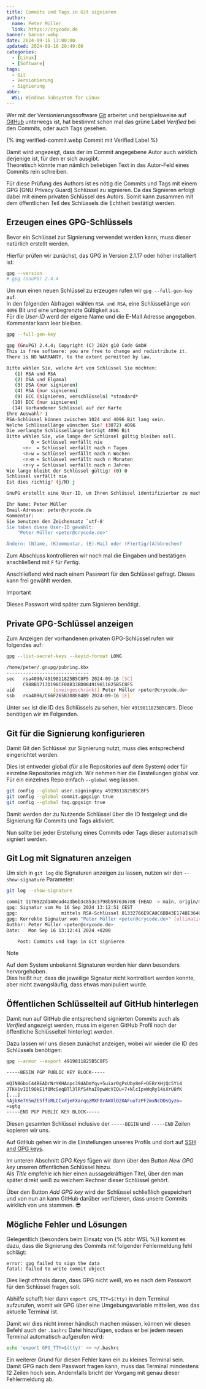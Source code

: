 ```yaml
---
title: Commits und Tags in Git signieren
author:
  name: Peter Müller
  link: https://crycode.de
banner: banner.webp
date: 2024-09-16 13:00:00
updated: 2024-09-16 20:49:00
categories:
  - [Linux]
  - [Software]
tags:
  - Git
  - Versionierung
  - Signierung
abbr:
  WSL: Windows Subsystem for Linux
---
```


Wer mit der Versionierungssoftware [Git](https://git-scm.com/) arbeitet und beispielsweise auf [GitHub](https://github.com/crycode-de) unterwegs ist, hat bestimmt schon mal das grüne Label *Verified* bei den Commits, oder auch Tags gesehen.

{% img verified-commit.webp Commit mit Verified Label %}

Damit wird angezeigt, dass der im Commit angegebene Autor auch wirklich derjenige ist, für den er sich ausgibt.  
Theoretisch könnte man nämlich beliebigen Text in das Autor-Feld eines Commits rein schreiben.

<!-- more -->

Für diese Prüfung des Authors ist es nötig die Commits und Tags mit einem GPG (GNU Privacy Guard) Schlüssel zu signieren.
Da das Signieren erfolgt dabei mit einem privaten Schlüssel des Autors. Somit kann zusammen mit dem öffentlichen Teil des Schlüssels die Echtheit bestätigt werden.

<!-- toc Inhalt -->

## Erzeugen eines GPG-Schlüssels

Bevor ein Schlüssel zur Signierung verwendet werden kann, muss dieser natürlich erstellt werden.

Hierfür prüfen wir zunächst, das GPG in Version 2.1.17 oder höher installiert ist:

```sh GPG Version prüfen
gpg --version
# gpg (GnuPG) 2.4.4
```

Um nun einen neuen Schlüssel zu erzeugen rufen wir `gpg --full-gen-key` auf.  
In den folgenden Abfragen wählen `RSA und RSA`, eine Schlüssellänge von `4096` Bit und eine unbegrenzte Gültigkeit aus.  
Für die *User-ID* werd der eigene Name und die E-Mail Adresse angegeben. Kommentar kann leer bleiben.

```sh Neuen GPG Schlüssel erzeugen
gpg --full-gen-key

gpg (GnuPG) 2.4.4; Copyright (C) 2024 g10 Code GmbH
This is free software: you are free to change and redistribute it.
There is NO WARRANTY, to the extent permitted by law.

Bitte wählen Sie, welche Art von Schlüssel Sie möchten:
   (1) RSA und RSA
   (2) DSA und Elgamal
   (3) DSA (nur signieren)
   (4) RSA (nur signieren)
   (9) ECC (signieren, verschlüsseln) *standard*
  (10) ECC (nur signieren)
  (14) Vorhandener Schlüssel auf der Karte
Ihre Auswahl? 1
RSA-Schlüssel können zwischen 1024 und 4096 Bit lang sein.
Welche Schlüssellänge wünschen Sie? (3072) 4096
Die verlangte Schlüssellänge beträgt 4096 Bit
Bitte wählen Sie, wie lange der Schlüssel gültig bleiben soll.
         0 = Schlüssel verfällt nie
      <n>  = Schlüssel verfällt nach n Tagen
      <n>w = Schlüssel verfällt nach n Wochen
      <n>m = Schlüssel verfällt nach n Monaten
      <n>y = Schlüssel verfällt nach n Jahren
Wie lange bleibt der Schlüssel gültig? (0) 0
Schlüssel verfällt nie
Ist dies richtig? (j/N) j

GnuPG erstellt eine User-ID, um Ihren Schlüssel identifizierbar zu machen.

Ihr Name: Peter Müller
Email-Adresse: peter@crycode.de
Kommentar: 
Sie benutzen den Zeichensatz `utf-8'
Sie haben diese User-ID gewählt:
    "Peter Müller <peter@crycode.de>"

Ändern: (N)ame, (K)ommentar, (E)-Mail oder (F)ertig/(A)bbrechen?
```

Zum Abschluss kontrollieren wir noch mal die Eingaben und bestätigen anschließend mit `F` für *Fertig*.

Anschließend wird nach einem Passwort für den Schlüssel gefragt. Dieses kann frei gewählt werden.

> [!IMPORTANT]
> Dieses Passwort wird später zum Signieren benötigt.

## Private GPG-Schlüssel anzeigen

Zum Anzeigen der vorhandenen privaten GPG-Schlüssel rufen wir folgendes auf:

```sh Private GPG Schlüssel auflisten
gpg --list-secret-keys --keyid-format LONG

/home/peter/.gnupg/pubring.kbx
------------------------------
sec   rsa4096/4919811825B5C8F5 2024-09-16 [SC]
      C988B1713D198CF0AB33BD084919811825B5C8F5
uid              [uneingeschränkt] Peter Müller <peter@crycode.de>
ssb   rsa4096/C66F265B308E84B9 2024-09-16 [E]
```

Unter `sec` ist die ID des Schlüssels zu sehen, hier `4919811825B5C8F5`. Diese benötigen wir im Folgenden.

## Git für die Signierung konfigurieren

Damit Git den Schlüssel zur Signierung nutzt, muss dies entsprechend eingerichtet werden.

Dies ist entweder global (für alle Repositories auf dem System) oder für einzelne Repositories möglich.
Wir nehmen hier die Einstellungen global vor. Für ein einzelnes Repo einfach `--global` weg lassen.

```sh Git für die Signierung konfigurieren
git config --global user.signingkey 4919811825B5C8F5
git config --global commit.gpgsign true
git config --global tag.gpgsign true
```

Damit werden der zu Nutzende Schlüssel über die ID festgelegt und die Signierung für Commits und Tags aktiviert.

Nun sollte bei jeder Erstellung eines Commits oder Tags dieser automatisch signiert werden.

## Git Log mit Signaturen anzeigen

Um sich in `git log` die Signaturen anzeigen zu lassen, nutzen wir den `--show-signature` Parameter:

```sh Git Log mit Signaturen
git log --show-signature

commit 1170922d140ead4a3b6b3c853c3798b597636788 (HEAD -> main, origin/main)
gpg: Signatur vom Mo 16 Sep 2024 13:12:51 CEST
gpg:                mittels RSA-Schlüssel 81332766E9CA0C6DB43E1748E364C931CCF15D63
gpg: Korrekte Signatur von "Peter Müller <peter@crycode.de>" [ultimativ]
Author: Peter Müller <peter@crycode.de>
Date:   Mon Sep 16 13:12:41 2024 +0200

    Post: Commits und Tags in Git signieren
```

> [!NOTE]
> Auf dem System unbekannt Signaturen werden hier dann besonders hervorgehoben.  
> Dies heißt nur, dass die jeweilige Signatur nicht kontrolliert werden konnte, aber nicht zwangsläufig, dass etwas manipuliert wurde.

## Öffentlichen Schlüsselteil auf GitHub hinterlegen

Damit nun auf GitHub die entsprechend signierten Commits auch als *Verified* angezeigt werden, muss im eigenen GitHub Profil noch der öffentliche Schlüsselteil hinterlegt werden.

Dazu lassen wir uns diesen zunächst anzeigen, wobei wir wieder die ID des Schlüssels benötigen:

```sh Öffentlichen Schlüsselteil anzeigen
gpg --armor --export 4919811825B5C8F5

-----BEGIN PGP PUBLIC KEY BLOCK-----

mQINBGboC44BEADrNrYKHAopc394ADmYqv+5uiar0gPxUby8eF+DEBrXHjQc5Yi4
JTKH1vIQl9QkE1f0McSeqBTl3lRfS4haI9pwWcVIQu+7+NlcIpvWqRy14sXrU8fK
[...]
hAjbXe7Y5mZE5ffiRLCCxdjeFXarqqzMXF8rAWXlO2OAFuuTzPF2mxNcDOsQyzo=
=sgtg
-----END PGP PUBLIC KEY BLOCK-----
```

Diesen gesamten Schlüssel inclusive der `-----BEGIN` und `-----END` Zeilen kopieren wir uns.

Auf GitHub gehen wir in die Einstellungen unseres Profils und dort auf [SSH and GPG keys](https://github.com/settings/keys).

Im unteren Abschnitt *GPG Keys* fügen wir dann über den Button *New GPG key* unseren öffentlichen Schlüssel hinzu.  
Als *Title* empfehle ich hier einen aussagekräftigen Titel, über den man später direkt weiß zu welchem Rechner dieser Schlüssel gehört.

Über den Button *Add GPG key* wird der Schlüssel schließlich gespeichert und von nun an kann GitHub darüber verifizieren, dass unsere Commits wirklich von uns stammen. 😎

## Mögliche Fehler und Lösungen

Gelegentlich (besonders beim Einsatz von {% abbr WSL %}) kommt es dazu, dass die Signierung des Commits mit folgender Fehlermeldung fehl schlägt:

```plain
error: gpg failed to sign the data
fatal: failed to write commit object
```

Dies liegt oftmals daran, dass GPG nicht weiß, wo es nach dem Passwort für den Schlüssel fragen soll.

Abhilfe schafft hier dann `export GPG_TTY=$(tty)` in dem Terminal aufzurufen, womit wir GPG über eine Umgebungsvariable mitteilen, was das aktuelle Terminal ist.

Damit wir dies nicht immer händisch machen müssen, können wir diesen Befehl auch der `.bashrc` Datei hinzufügen, sodass er bei jedem neuen Terminal automatisch aufgerufen wird:

```sh Befehl zur .bashrc hinzufügen
echo 'export GPG_TTY=$(tty)' >> ~/.bashrc
```

Ein weiterer Grund für diesen Fehler kann ein zu kleines Terminal sein.  
Damit GPG nach dem Passwort fragen kann, muss das Terminal mindestens 12 Zeilen hoch sein. Andernfalls bricht der Vorgang mit genau dieser Fehlermeldung ab.
